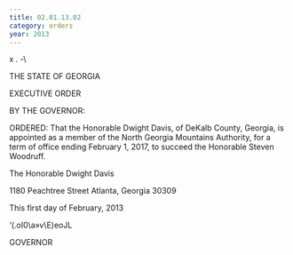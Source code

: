 ```yaml
---
title: 02.01.13.02
category: orders
year: 2013
---
```

 

x .
\-\

THE STATE OF GEORGIA

EXECUTIVE ORDER

BY THE GOVERNOR:

ORDERED: That the Honorable Dwight Davis, of DeKalb County, Georgia, is
appointed as a member of the North Georgia Mountains Authority,
for a term of office ending February 1, 2017, to succeed the
Honorable Steven Woodruff.

The Honorable Dwight Davis

1180 Peachtree Street
Atlanta, Georgia 30309

This first day of February, 2013

‘(\.oI0\a»v\E)eoJL

GOVERNOR

